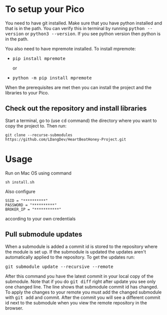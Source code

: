 

# To setup your Pico

You need to have git installed. Make sure that you have python installed and that is in the path. You can verify this in terminal
by running <kbd>python --version</kbd> or <kbd>python3 --version</kbd>. If you see python version then python is in the path.

You also need to have mpremote installed. To install mpremote:

- <kbd>pip install mpremote</kbd>
  
  or
  
- <kbd>python -m pip install mpremote</kbd>

When the prerequisites are met then you can install the project and the libraries to your Pico.

## Check out the repository and install libraries

Start a terminal, go to (use <kbd>cd</kbd> command) the directory where you want to copy the project to. Then run:

```
git clone --recurse-submodules https://github.com/LDangDev/HeartBeatHoney-Project.git
```


# Usage

Run on Mac OS using command
```
sh install.sh
```

Also configure 

```
SSID = "**********"
PASSWORD = "**********"
BROKER_IP = "***********"
```
according to your own credentials

## Pull submodule updates

When a submodule is added a commit id is stored to the repository where the module is set up. 
If the submodule is updated the updates aren't automatically applied to the repository. To get the
updates run:

<kbd>git submodule update --recursive --remote</kbd>

After this command you have the latest commit in your local copy of the submodule. 
Note that if you do <kbd>git diff</kbd> right after update you see only one changed
line. The line shows that submodule commit id has changed. 
To apply the changes to your remote you must add the changed submodule 
with <kbd>git add</kbd> and commit. After the commit you will see a different
commit id next to the submodule when you view the remote repository in the browser.


